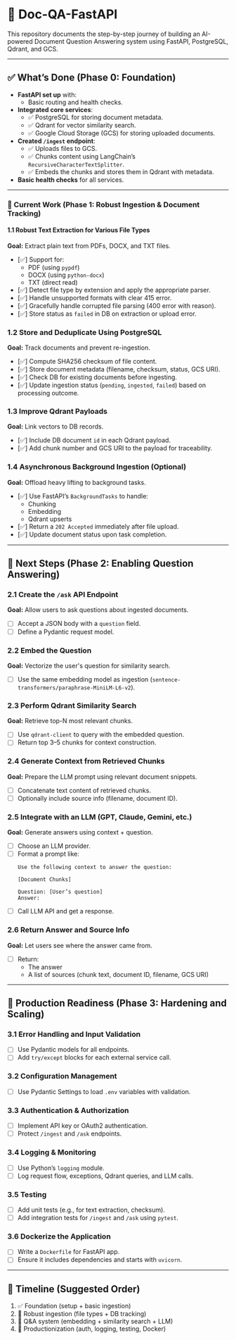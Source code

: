 # 🧠 Doc-QA-FastAPI

This repository documents the step-by-step journey of building an AI-powered Document Question Answering system using FastAPI, PostgreSQL, Qdrant, and GCS.

---

## ✅ What’s Done (Phase 0: Foundation)

- **FastAPI set up** with:
  - Basic routing and health checks.
- **Integrated core services**:
  - ✅ PostgreSQL for storing document metadata.
  - ✅ Qdrant for vector similarity search.
  - ✅ Google Cloud Storage (GCS) for storing uploaded documents.
- **Created `/ingest` endpoint**:
  - ✅ Uploads files to GCS.
  - ✅ Chunks content using LangChain’s `RecursiveCharacterTextSplitter`.
  - ✅ Embeds the chunks and stores them in Qdrant with metadata.
- **Basic health checks** for all services.

---

### 🔨 Current Work (Phase 1: Robust Ingestion & Document Tracking)

#### 1.1 Robust Text Extraction for Various File Types

**Goal:** Extract plain text from PDFs, DOCX, and TXT files.

- [✅] Support for:
  - PDF (using `pypdf`)
  - DOCX (using `python-docx`)
  - TXT (direct read)
- [✅] Detect file type by extension and apply the appropriate parser.
- [✅] Handle unsupported formats with clear 415 error.
- [✅] Gracefully handle corrupted file parsing (400 error with reason).
- [✅] Store status as `failed` in DB on extraction or upload error.

### 1.2 Store and Deduplicate Using PostgreSQL

**Goal:** Track documents and prevent re-ingestion.

- [✅] Compute SHA256 checksum of file content.
- [✅] Store document metadata (filename, checksum, status, GCS URI).
- [✅] Check DB for existing documents before ingesting.
- [✅] Update ingestion status (`pending`, `ingested`, `failed`) based on processing outcome.

### 1.3 Improve Qdrant Payloads

**Goal:** Link vectors to DB records.

- [✅] Include DB document `id` in each Qdrant payload.
- [✅] Add chunk number and GCS URI to the payload for traceability.

### 1.4 Asynchronous Background Ingestion (Optional)

**Goal:** Offload heavy lifting to background tasks.

- [✅] Use FastAPI’s `BackgroundTasks` to handle:
  - Chunking
  - Embedding
  - Qdrant upserts
- [✅] Return a `202 Accepted` immediately after file upload.
- [✅] Update document status upon task completion.

---

## 🔮 Next Steps (Phase 2: Enabling Question Answering)

### 2.1 Create the `/ask` API Endpoint

**Goal:** Allow users to ask questions about ingested documents.

- [ ] Accept a JSON body with a `question` field.
- [ ] Define a Pydantic request model.

### 2.2 Embed the Question

**Goal:** Vectorize the user's question for similarity search.

- [ ] Use the same embedding model as ingestion (`sentence-transformers/paraphrase-MiniLM-L6-v2`).

### 2.3 Perform Qdrant Similarity Search

**Goal:** Retrieve top-N most relevant chunks.

- [ ] Use `qdrant-client` to query with the embedded question.
- [ ] Return top 3–5 chunks for context construction.

### 2.4 Generate Context from Retrieved Chunks

**Goal:** Prepare the LLM prompt using relevant document snippets.

- [ ] Concatenate text content of retrieved chunks.
- [ ] Optionally include source info (filename, document ID).

### 2.5 Integrate with an LLM (GPT, Claude, Gemini, etc.)

**Goal:** Generate answers using context + question.

- [ ] Choose an LLM provider.
- [ ] Format a prompt like:
  ```
  Use the following context to answer the question:

  [Document Chunks]

  Question: [User’s question]
  Answer:
  ```
- [ ] Call LLM API and get a response.

### 2.6 Return Answer and Source Info

**Goal:** Let users see where the answer came from.

- [ ] Return:
  - The answer
  - A list of sources (chunk text, document ID, filename, GCS URI)

---

## 🚀 Production Readiness (Phase 3: Hardening and Scaling)

### 3.1 Error Handling and Input Validation

- [ ] Use Pydantic models for all endpoints.
- [ ] Add `try/except` blocks for each external service call.

### 3.2 Configuration Management

- [ ] Use Pydantic Settings to load `.env` variables with validation.

### 3.3 Authentication & Authorization

- [ ] Implement API key or OAuth2 authentication.
- [ ] Protect `/ingest` and `/ask` endpoints.

### 3.4 Logging & Monitoring

- [ ] Use Python’s `logging` module.
- [ ] Log request flow, exceptions, Qdrant queries, and LLM calls.

### 3.5 Testing

- [ ] Add unit tests (e.g., for text extraction, checksum).
- [ ] Add integration tests for `/ingest` and `/ask` using `pytest`.

### 3.6 Dockerize the Application

- [ ] Write a `Dockerfile` for FastAPI app.
- [ ] Ensure it includes dependencies and starts with `uvicorn`.

---

## 📅 Timeline (Suggested Order)

1. ✅ Foundation (setup + basic ingestion)
2. 🔨 Robust ingestion (file types + DB tracking)
3. 🔮 Q&A system (embedding + similarity search + LLM)
4. 🚀 Productionization (auth, logging, testing, Docker)
